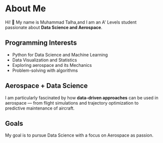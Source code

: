 # About Me

Hi! 👋 My name is Muhammad Talha,and I am an A' Levels student passionate about **Data Science and Aerospace**.  

## Programming Interests
- Python for Data Science and Machine Learning
- Data Visualization and Statistics
- Exploring aerospace and its Mechanics
- Problem-solving with algorithms  

## Aerospace + Data Science
I am particularly fascinated by how **data-driven approaches** can be used in aerospace — from flight simulations and trajectory optimization to predictive maintenance of aircraft.  

## Goals
My goal is to pursue Data Science with a focus on Aerospace as passion.
